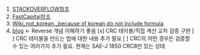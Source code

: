 1. [STACKOVERFLOW참조](https://stackoverflow.com/questions/72660217/capl-script-for-checksum-crc-8-sae-j1850-calculation)
2. [FastCapital참조](https://fastercapital.com/ko/content/CRC-%EA%B3%84%EC%82%B0%EC%97%90%EC%84%9C-XOR-%EC%97%B0%EC%82%B0%EC%9D%98-%EC%97%AD%ED%95%A0-%ED%95%B4%EB%AA%85.html)
3. [Wiki_not_korean,_because of korean do not include formula](https://en.wikipedia.org/wiki/Cyclic_redundancy_check)
4. [blog](https://modernalchemist.tistory.com/14) <- Reverse 개념 이해하기 좋음
[x] CRC 테이블/직접 계산 교차 검증 구현
[ ] CRC 테이블을 만드는 법에 대한 내용 추가 필요
[ ] CRC의 어떤 경우든 검증할 수 있는 여러가지 추가 필요. 현재는 SAE-J 1850 CRC8만 있는 상태
